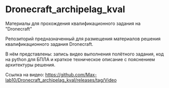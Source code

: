 # Dronecraft_archipelag_kval
Материалы для прохождения квалификационного задания на "Dronecraft"

Репозиторий предназначенный для размещения материалов решения квалификационного задания Dronecraft.

В нём представлены: запись видео выполнения полётного задания, код на python для БПЛА и краткое техническое описание с пояснением архитектуры решения.

Ссылка на видео: https://github.com/Max-lab10/Dronecraft_archipelag_kval/releases/tag/Video

